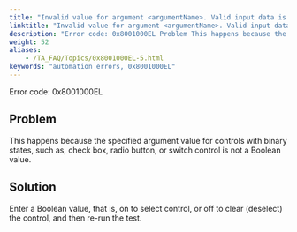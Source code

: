 ```yaml
--- 
title: "Invalid value for argument <argumentName>. Valid input data is a Boolean value, e.g. on/off."
linktitle: "Invalid value for argument <argumentName>. Valid input data is a Boolean value, e.g. on/off."
description: "Error code: 0x8001000EL Problem This happens because the specified argument value for controls with binary states, such as, check box, radio button, or switch control is not a Boolean value. Solution ..."
weight: 52
aliases: 
    - /TA_FAQ/Topics/0x8001000EL-5.html
keywords: "automation errors, 0x8001000EL"
---
```


Error code: 0x8001000EL

## Problem

This happens because the specified argument value for controls with binary states, such as, check box, radio button, or switch control is not a Boolean value.

## Solution

Enter a Boolean value, that is, on to select control, or off to clear \(deselect\) the control, and then re-run the test.




